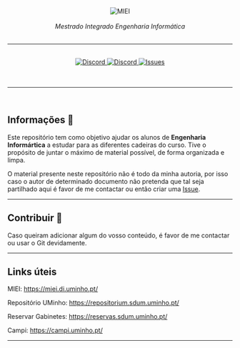 <div align="center">
    <img src="https://i.imgur.com/fHlqiSh.jpg" align="center" alt="MIEI">
    <br>
    <br>
    <string><i>Mestrado Integrado Engenharia Informática</i></strong>
    <br>
    <br>
    <hr>
    <br>
    <a href="https://discord.gg/m3kVwYM">
        <img src="https://img.shields.io/discord/418433020719136768.svg?colorB=Blue&logo=discord&label=Discord&style=for-the-badge" alt="Discord">
    </a>
    <a href="https://drive.google.com/drive/folders/1tBpWJmF0gvXJuGDTxpHNRdjJGYIjbHZZ">
        <img src="https://img.shields.io/badge/Reposit%C3%B3rio-MIEI-orange&logo=googledrive&style=for-the-badge" alt="Discord">
    </a>
    <a href="https://github.com/andreubita/MIEI/issues">
        <img src="https://img.shields.io/github/issues/andreubita/MIEI.svg?style=for-the-badge&colorB=37f149" alt="Issues">
    </a>
</div>
<br>
<br>
<hr>
<br>

## Informações 📍
Este repositório tem como objetivo ajudar os alunos de **Engenharia Informártica** a estudar para as diferentes cadeiras do curso. Tive o propósito de juntar o máximo de material possível, de forma organizada e limpa.

O material presente neste repositório não é todo da minha autoria, por isso caso o autor de determinado documento não pretenda que tal seja partilhado aqui é favor de me contactar ou então criar uma [Issue](https://github.com/andreubita/MIEI/issues).

---

## Contribuir 📝
Caso queiram adicionar algum do vosso conteúdo, é favor de me contactar ou usar o Git devidamente.

---

## Links úteis

MIEI: https://miei.di.uminho.pt/

Repositório UMinho: https://repositorium.sdum.uminho.pt/

Reservar Gabinetes: https://reservas.sdum.uminho.pt/

Campi: https://campi.uminho.pt/

---
